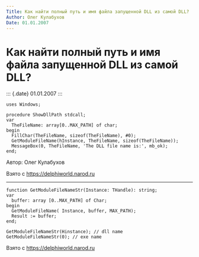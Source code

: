 ```yaml
---
Title: Как найти полный путь и имя файла запущенной DLL из самой DLL?
Author: Олег Кулабухов
Date: 01.01.2007
---
```



Как найти полный путь и имя файла запущенной DLL из самой DLL?
==============================================================

::: {.date}
01.01.2007
:::

    uses Windows; 
     
    procedure ShowDllPath stdcall;
    var
      TheFileName: array[0..MAX_PATH] of char;
    begin
      FillChar(TheFileName, sizeof(TheFileName), #0);
      GetModuleFileName(hInstance, TheFileName, sizeof(TheFileName));
      MessageBox(0, TheFileName, 'The DLL file name is:', mb_ok);
    end;

Автор: Олег Кулабухов

Взято с <https://delphiworld.narod.ru>

------------------------------------------------------------------------

    function GetModuleFileNameStr(Instance: THandle): string;
    var
      buffer: array [0..MAX_PATH] of Char;
    begin
      GetModuleFileName( Instance, buffer, MAX_PATH);
      Result := buffer;
    end;
     
    GetModuleFileNameStr(Hinstance); // dll name
    GetModuleFileNameStr(0); // exe name

Взято с <https://delphiworld.narod.ru>
